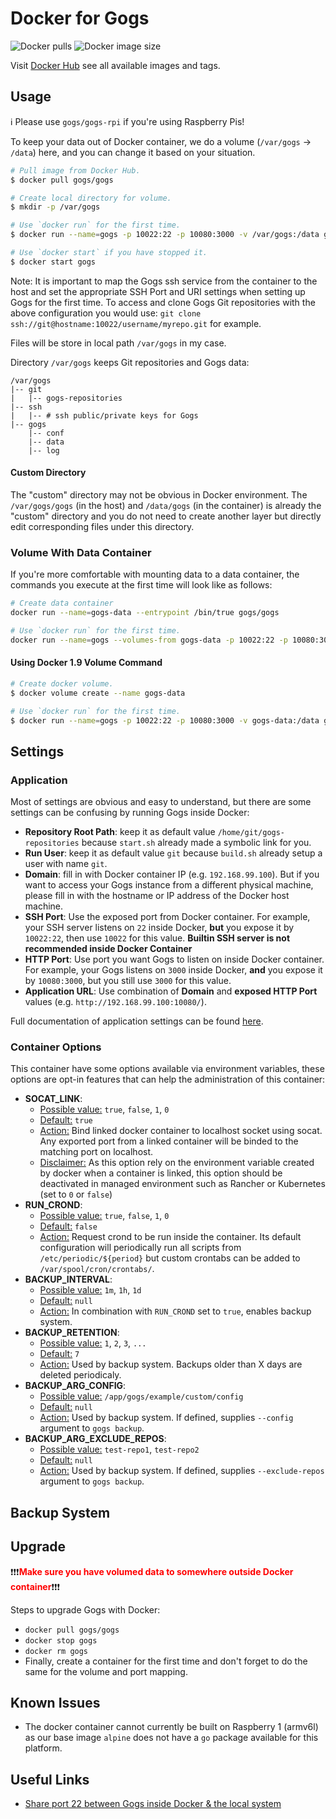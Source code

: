 # Docker for Gogs

![Docker pulls](https://img.shields.io/docker/pulls/gogs/gogs?logo=docker&style=for-the-badge) ![Docker image size](https://img.shields.io/microbadger/image-size/gogs/gogs?logo=docker&style=for-the-badge)

Visit [Docker Hub](https://hub.docker.com/u/gogs) see all available images and tags.

## Usage

ℹ️ Please use `gogs/gogs-rpi` if you're using Raspberry Pis!

To keep your data out of Docker container, we do a volume (`/var/gogs` -> `/data`) here, and you can change it based on your situation.

```sh
# Pull image from Docker Hub.
$ docker pull gogs/gogs

# Create local directory for volume.
$ mkdir -p /var/gogs

# Use `docker run` for the first time.
$ docker run --name=gogs -p 10022:22 -p 10080:3000 -v /var/gogs:/data gogs/gogs

# Use `docker start` if you have stopped it.
$ docker start gogs
```

Note: It is important to map the Gogs ssh service from the container to the host and set the appropriate SSH Port and URI settings when setting up Gogs for the first time. To access and clone Gogs Git repositories with the above configuration you would use: `git clone ssh://git@hostname:10022/username/myrepo.git` for example.

Files will be store in local path `/var/gogs` in my case.

Directory `/var/gogs` keeps Git repositories and Gogs data:

    /var/gogs
    |-- git
    |   |-- gogs-repositories
    |-- ssh
    |   |-- # ssh public/private keys for Gogs
    |-- gogs
        |-- conf
        |-- data
        |-- log

#### Custom Directory

The "custom" directory may not be obvious in Docker environment. The `/var/gogs/gogs` (in the host) and `/data/gogs` (in the container) is already the "custom" directory and you do not need to create another layer but directly edit corresponding files under this directory.

### Volume With Data Container

If you're more comfortable with mounting data to a data container, the commands you execute at the first time will look like as follows:

```sh
# Create data container
docker run --name=gogs-data --entrypoint /bin/true gogs/gogs

# Use `docker run` for the first time.
docker run --name=gogs --volumes-from gogs-data -p 10022:22 -p 10080:3000 gogs/gogs
```

#### Using Docker 1.9 Volume Command

```sh
# Create docker volume.
$ docker volume create --name gogs-data

# Use `docker run` for the first time.
$ docker run --name=gogs -p 10022:22 -p 10080:3000 -v gogs-data:/data gogs/gogs
```

## Settings

### Application

Most of settings are obvious and easy to understand, but there are some settings can be confusing by running Gogs inside Docker:

- **Repository Root Path**: keep it as default value `/home/git/gogs-repositories` because `start.sh` already made a symbolic link for you.
- **Run User**: keep it as default value `git` because `build.sh` already setup a user with name `git`.
- **Domain**: fill in with Docker container IP (e.g. `192.168.99.100`). But if you want to access your Gogs instance from a different physical machine, please fill in with the hostname or IP address of the Docker host machine.
- **SSH Port**: Use the exposed port from Docker container. For example, your SSH server listens on `22` inside Docker, **but** you expose it by `10022:22`, then use `10022` for this value. **Builtin SSH server is not recommended inside Docker Container**
- **HTTP Port**: Use port you want Gogs to listen on inside Docker container. For example, your Gogs listens on `3000` inside Docker, **and** you expose it by `10080:3000`, but you still use `3000` for this value.
- **Application URL**: Use combination of **Domain** and **exposed HTTP Port** values (e.g. `http://192.168.99.100:10080/`).

Full documentation of application settings can be found [here](https://gogs.io/docs/advanced/configuration_cheat_sheet.html).

### Container Options

This container have some options available via environment variables, these options are opt-in features that can help the administration of this container:

- **SOCAT_LINK**:
  - <u>Possible value:</u>
      `true`, `false`, `1`, `0`
  - <u>Default:</u>
      `true`
  - <u>Action:</u>
      Bind linked docker container to localhost socket using socat.
      Any exported port from a linked container will be binded to the matching port on localhost.
  - <u>Disclaimer:</u>
      As this option rely on the environment variable created by docker when a container is linked, this option should be deactivated in managed environment such as Rancher or Kubernetes (set to `0` or `false`)
- **RUN_CROND**:
  - <u>Possible value:</u>
      `true`, `false`, `1`, `0`
  - <u>Default:</u>
      `false`
  - <u>Action:</u>
      Request crond to be run inside the container. Its default configuration will periodically run all scripts from `/etc/periodic/${period}` but custom crontabs can be added to `/var/spool/cron/crontabs/`.
- **BACKUP_INTERVAL**:
  - <u>Possible value:</u>
      `1m`, `1h`, `1d`
  - <u>Default:</u>
      `null`
  - <u>Action:</u>
      In combination with `RUN_CROND` set to `true`, enables backup system.
- **BACKUP_RETENTION**:
  - <u>Possible value:</u>
      `1`, `2`, `3`, `...`
  - <u>Default:</u>
      `7`
  - <u>Action:</u>
      Used by backup system. Backups older than X days are deleted periodicaly.
- **BACKUP_ARG_CONFIG**:
  - <u>Possible value:</u>
      `/app/gogs/example/custom/config`
  - <u>Default:</u>
      `null`
  - <u>Action:</u>
      Used by backup system. If defined, supplies `--config` argument to `gogs backup`.
- **BACKUP_ARG_EXCLUDE_REPOS**:
  - <u>Possible value:</u>
      `test-repo1`, `test-repo2`
  - <u>Default:</u>
      `null`
  - <u>Action:</u>
      Used by backup system. If defined, supplies `--exclude-repos` argument to `gogs backup`.

## Backup System

## Upgrade

:exclamation::exclamation::exclamation:<span style="color: red">**Make sure you have volumed data to somewhere outside Docker container**</span>:exclamation::exclamation::exclamation:

Steps to upgrade Gogs with Docker:

- `docker pull gogs/gogs`
- `docker stop gogs`
- `docker rm gogs`
- Finally, create a container for the first time and don't forget to do the same for the volume and port mapping.

## Known Issues

- The docker container cannot currently be built on Raspberry 1 (armv6l) as our base image `alpine` does not have a `go` package available for this platform.

## Useful Links

- [Share port 22 between Gogs inside Docker & the local system](http://www.ateijelo.com/blog/2016/07/09/share-port-22-between-docker-gogs-ssh-and-local-system)
